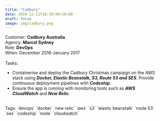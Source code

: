 ```yaml
---
title: "Cadbury"
date: 2016-12-21T18:18:09+10:00
draft: false
image: img/cadbury.png
---
```


Customer: **Cadbury Australia**<br>
Agency: **Marcel Sydney**<br>
Role: **DevOps**<br>
When: December 2016-January 2017<br>
<br>Tasks:<br>
- Containerise and deploy the Cadbury Christmas campaign on the AWS stack using ***Docker, Elastic Beanstalk, S3, Route 53 and SES***. Provide continuous deployment pipelines with ***Codeship***.<br>
- Ensure the app is running with monitoring tools such as ***AWS CloudWatch*** and ***New Relic***.<br>
<br>
Tags: `devops` `docker` `new relic` `aws` `s3` `elastic beanstalk` `route 53` `ses` `codeship` `node` `cloudwatch`